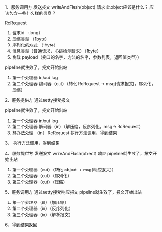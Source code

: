 1、服务调用方 发送报文 writeAndFlush(object) 请求 
此object应该是什么？ 应该包含一些什么样的信息？ 

RcRequest
1. 请求id （long） 
2. 压缩类型 （1byte） 
3. 序列化的方式 （1byte） 
4. 消息类型（普通请求，心跳检测请求）（1byte） 
5. 负载 payload（接口的名字，方法的名字，参数列表，返回值类型））

pipeline就生效了，报文开始出站
1. 第一个处理器 in/out log
2. 第二个处理器 编码器（out）（转化 RcRequest -> msg(请求报文)，序列化，压缩）

2、服务提供方 通过netty接受报文

pipeline就生效了，报文开始出站 
1. 第一个处理器 in/out log 
2. 第二个处理器 解码器（in）（解压缩，反序列化，msg-> RcRequest）
3. 想办法处理 （in） RcRequest 执行方法调用，得到结果

3、 执行方法调用，得到结果

4、服务提供方 发送报文 writeAndFlush(object) 响应 
pipeline就生效了，报文开始出站 
1. 第一个处理器（out）（转化 object -> msg(响应报文)）
2. 第二个处理器（out）（序列化）
3. 第三个处理器（out）（压缩）

5、服务调用方 通过netty接受响应报文
pipeline就生效了，报文开始出站 
1. 第一个处理器（in）（解压缩）
2. 第二个处理器（in）（反序列化）
3. 第三个处理器（in）（解析报文）

6、得到结果返回